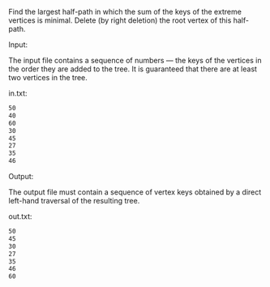 Find the largest half-path in which the sum of the keys of the extreme vertices is minimal. Delete (by right deletion) the root vertex of this half-path.

Input:

The input file contains a sequence of numbers — the keys of the vertices in the order they are added to the tree. It is guaranteed that there are at least two vertices in the tree.

in.txt:

```bash
50
40
60
30
45
27
35
46
```

Output:

The output file must contain a sequence of vertex keys obtained by a direct left-hand traversal of the resulting tree.

out.txt:

```bash
50
45
30
27
35
46
60
```
